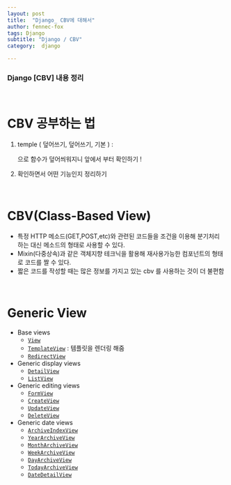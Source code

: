 ```yaml
---
layout: post
title:  "Django_ CBV에 대해서"
author: fennec-fox
tags: Django
subtitle: "Django / CBV"
category:  django

---
```


### Django [CBV] 내용 정리

<br>

# CBV 공부하는 법

1. temple ( 덮어쓰기, 덮어쓰기, 기본 ) :

   으로 함수가 덮어씌워지니 앞에서 부터 확인하기 !

2. 확인하면서 어떤 기능인지 정리하기

<br>

# CBV(Class-Based View)

- 특정 HTTP 메소드(GET,POST,etc)와 관련된 코드들을 조건을 이용해 분기처리 하는 대신 메소드의 형태로 사용할 수 있다.
- Mixin(다중상속)과 같은 객체지향 테크닉을 활용해 재사용가능한 컴포넌트의 형태로 코드를 짤 수 있다.
- 짧은 코드를 작성할 때는 많은 정보를 가지고 있는 cbv 를 사용하는 것이 더 불편함

<br>

# Generic View

- Base views 
  - [`View`](https://docs.djangoproject.com/en/2.2/ref/class-based-views/base/#view)
  - [`TemplateView`](https://docs.djangoproject.com/en/2.2/ref/class-based-views/base/#templateview) : 템플릿을 렌더링 해줌
  - [`RedirectView`](https://docs.djangoproject.com/en/2.2/ref/class-based-views/base/#redirectview)
- Generic display views
  - [`DetailView`](https://docs.djangoproject.com/en/2.2/ref/class-based-views/generic-display/#detailview)
  - [`ListView`](https://docs.djangoproject.com/en/2.2/ref/class-based-views/generic-display/#listview)
- Generic editing views
  - [`FormView`](https://docs.djangoproject.com/en/2.2/ref/class-based-views/generic-editing/#formview)
  - [`CreateView`](https://docs.djangoproject.com/en/2.2/ref/class-based-views/generic-editing/#createview)
  - [`UpdateView`](https://docs.djangoproject.com/en/2.2/ref/class-based-views/generic-editing/#updateview)
  - [`DeleteView`](https://docs.djangoproject.com/en/2.2/ref/class-based-views/generic-editing/#deleteview)
- Generic date views
  - [`ArchiveIndexView`](https://docs.djangoproject.com/en/2.2/ref/class-based-views/generic-date-based/#archiveindexview)
  - [`YearArchiveView`](https://docs.djangoproject.com/en/2.2/ref/class-based-views/generic-date-based/#yeararchiveview)
  - [`MonthArchiveView`](https://docs.djangoproject.com/en/2.2/ref/class-based-views/generic-date-based/#montharchiveview)
  - [`WeekArchiveView`](https://docs.djangoproject.com/en/2.2/ref/class-based-views/generic-date-based/#weekarchiveview)
  - [`DayArchiveView`](https://docs.djangoproject.com/en/2.2/ref/class-based-views/generic-date-based/#dayarchiveview)
  - [`TodayArchiveView`](https://docs.djangoproject.com/en/2.2/ref/class-based-views/generic-date-based/#todayarchiveview)
  - [`DateDetailView`](https://docs.djangoproject.com/en/2.2/ref/class-based-views/generic-date-based/#datedetailview)

<br>